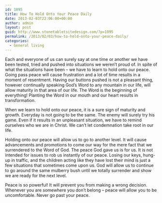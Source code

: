 ```yaml
---
id: 1095
title: How To Hold Onto Your Peace Daily
date: 2013-02-03T22:06:00+00:00
author: admin
layout: post
guid: http://www.stonetabletsitedesign.com/?p=1095
permalink: /2013/02/03/how-to-hold-onto-your-peace-daily/
categories:
  - General living
---
```

Each and everyone of us can surely say at one time or another we have been tested, tried and pushed into situations we weren’t proud of. In spite of what the situations have been – we have to learn to hold onto our peace. Going pass peace will cause frustration and a lot of time results in a moment of resentment. Having our buttons pushed is not a pleasant thing, however continually speaking God’s Word to any mountain in our life, will allow maturity in that area of our life. The Word is the beginning of everything! Planting the Word in our mouth and our heart results in transformation.

When we learn to hold onto our peace, it is a sure sign of maturity and growth. Everyday is not going to be the same. The enemy will surely try his game. Even if it results in an unpleasant situation, we have to remind ourselves who we are in Christ. We can’t let condemnation take root in our life.

Holding onto our peace will allow us to go to another level. It will cause advancements and promotions to come our way for the mere fact that we surrendered to the Word of God. The peace God gave us is for us. It is not intended for issues to rob us instantly of our peace. Losing our keys, hung-up in traffic, and the children acting like they have lost their mind is just a few situations that sometimes come upon us. God will allow us to continue to go around the same mulberry bush until we totally surrender and show we are ready for the next level.

Peace is so powerful! It will prevent you from making a wrong decision. Whenever you are somewhere you don’t belong – peace will allow you to be uncomfortable. Never go past your peace.